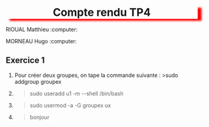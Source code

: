 <h1 align="center" style="box-shadow: 10px 5px 5px red">Compte rendu TP4</h1>                                   
<p>RIOUAL Matthieu :computer:</p>
<p>MORNEAU Hugo :computer:</P>

## Exercice 1

1) Pour créer deux groupes, on tape la commande suivante : >sudo addgroup groupex
2) >sudo useradd u1 -m --shell /bin/bash
3) >sudo usermod -a -G groupex ux
4) >bonjour
